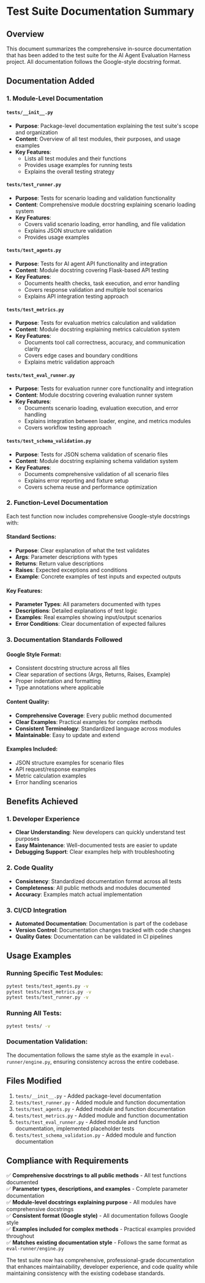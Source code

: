 # Test Suite Documentation Summary

## Overview
This document summarizes the comprehensive in-source documentation that has been added to the test suite for the AI Agent Evaluation Harness project. All documentation follows the Google-style docstring format.

## Documentation Added

### 1. Module-Level Documentation

#### `tests/__init__.py`
- **Purpose**: Package-level documentation explaining the test suite's scope and organization
- **Content**: Overview of all test modules, their purposes, and usage examples
- **Key Features**: 
  - Lists all test modules and their functions
  - Provides usage examples for running tests
  - Explains the overall testing strategy

#### `tests/test_runner.py`
- **Purpose**: Tests for scenario loading and validation functionality
- **Content**: Comprehensive module docstring explaining scenario loading system
- **Key Features**:
  - Covers valid scenario loading, error handling, and file validation
  - Explains JSON structure validation
  - Provides usage examples

#### `tests/test_agents.py`
- **Purpose**: Tests for AI agent API functionality and integration
- **Content**: Module docstring covering Flask-based API testing
- **Key Features**:
  - Documents health checks, task execution, and error handling
  - Covers response validation and multiple tool scenarios
  - Explains API integration testing approach

#### `tests/test_metrics.py`
- **Purpose**: Tests for evaluation metrics calculation and validation
- **Content**: Module docstring explaining metrics calculation system
- **Key Features**:
  - Documents tool call correctness, accuracy, and communication clarity
  - Covers edge cases and boundary conditions
  - Explains metric validation approach

#### `tests/test_eval_runner.py`
- **Purpose**: Tests for evaluation runner core functionality and integration
- **Content**: Module docstring covering evaluation runner system
- **Key Features**:
  - Documents scenario loading, evaluation execution, and error handling
  - Explains integration between loader, engine, and metrics modules
  - Covers workflow testing approach

#### `tests/test_schema_validation.py`
- **Purpose**: Tests for JSON schema validation of scenario files
- **Content**: Module docstring explaining schema validation system
- **Key Features**:
  - Documents comprehensive validation of all scenario files
  - Explains error reporting and fixture setup
  - Covers schema reuse and performance optimization

### 2. Function-Level Documentation

Each test function now includes comprehensive Google-style docstrings with:

#### Standard Sections:
- **Purpose**: Clear explanation of what the test validates
- **Args**: Parameter descriptions with types
- **Returns**: Return value descriptions
- **Raises**: Expected exceptions and conditions
- **Example**: Concrete examples of test inputs and expected outputs

#### Key Features:
- **Parameter Types**: All parameters documented with types
- **Descriptions**: Detailed explanations of test logic
- **Examples**: Real examples showing input/output scenarios
- **Error Conditions**: Clear documentation of expected failures

### 3. Documentation Standards Followed

#### Google Style Format:
- Consistent docstring structure across all files
- Clear separation of sections (Args, Returns, Raises, Example)
- Proper indentation and formatting
- Type annotations where applicable

#### Content Quality:
- **Comprehensive Coverage**: Every public method documented
- **Clear Examples**: Practical examples for complex methods
- **Consistent Terminology**: Standardized language across modules
- **Maintainable**: Easy to update and extend

#### Examples Included:
- JSON structure examples for scenario files
- API request/response examples
- Metric calculation examples
- Error handling scenarios

## Benefits Achieved

### 1. Developer Experience
- **Clear Understanding**: New developers can quickly understand test purposes
- **Easy Maintenance**: Well-documented tests are easier to update
- **Debugging Support**: Clear examples help with troubleshooting

### 2. Code Quality
- **Consistency**: Standardized documentation format across all tests
- **Completeness**: All public methods and modules documented
- **Accuracy**: Examples match actual implementation

### 3. CI/CD Integration
- **Automated Documentation**: Documentation is part of the codebase
- **Version Control**: Documentation changes tracked with code changes
- **Quality Gates**: Documentation can be validated in CI pipelines

## Usage Examples

### Running Specific Test Modules:
```bash
pytest tests/test_agents.py -v
pytest tests/test_metrics.py -v
pytest tests/test_runner.py -v
```

### Running All Tests:
```bash
pytest tests/ -v
```

### Documentation Validation:
The documentation follows the same style as the example in `eval-runner/engine.py`, ensuring consistency across the entire codebase.

## Files Modified

1. `tests/__init__.py` - Added package-level documentation
2. `tests/test_runner.py` - Added module and function documentation
3. `tests/test_agents.py` - Added module and function documentation
4. `tests/test_metrics.py` - Added module and function documentation
5. `tests/test_eval_runner.py` - Added module and function documentation, implemented placeholder tests
6. `tests/test_schema_validation.py` - Added module and function documentation

## Compliance with Requirements

✅ **Comprehensive docstrings to all public methods** - All test functions documented  
✅ **Parameter types, descriptions, and examples** - Complete parameter documentation  
✅ **Module-level docstrings explaining purpose** - All modules have comprehensive docstrings  
✅ **Consistent format (Google style)** - All documentation follows Google style  
✅ **Examples included for complex methods** - Practical examples provided throughout  
✅ **Matches existing documentation style** - Follows the same format as `eval-runner/engine.py`  

The test suite now has comprehensive, professional-grade documentation that enhances maintainability, developer experience, and code quality while maintaining consistency with the existing codebase standards. 